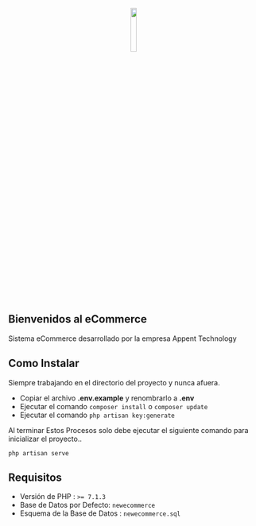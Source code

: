 <p  align="center"><img  src="http://appnettech.cl/appnettech/img/logo-black.png"  style="width: 15%;"></p>

## Bienvenidos al eCommerce
Sistema eCommerce desarrollado por la empresa Appent Technology

## Como Instalar
Siempre trabajando en el directorio del proyecto y nunca afuera.
 - Copiar el archivo **.env.example** y renombrarlo a **.env**
 - Ejecutar el comando `composer install` o `composer update`
 - Ejecutar el comando `php artisan key:generate`

Al terminar Estos Procesos solo debe ejecutar el siguiente comando para inicializar el proyecto..

    php artisan serve


## Requisitos

 - Versión de PHP : `>= 7.1.3`
 - Base de Datos por Defecto: `newecommerce`
 - Esquema de la Base de Datos : `newecommerce.sql`
